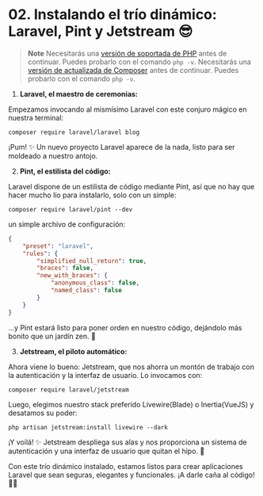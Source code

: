 # <b>02.</b> Instalando el trío dinámico: Laravel, Pint y Jetstream 😎

> **Note**
> Necesitarás una [versión de soportada de PHP](https://www.php.net/supported-versions.php) antes de continuar. Puedes probarlo con el comando `php -v`.
> Necesitarás una [versión de actualizada de Composer](https://www.php.net/supported-versions.php) antes de continuar. Puedes probarlo con el comando `php -v`.

1. **Laravel, el maestro de ceremonias:**

Empezamos invocando al mismísimo Laravel con este conjuro mágico en nuestra terminal:

```shell
composer require laravel/laravel blog
```

¡Pum! ✨ Un nuevo proyecto Laravel aparece de la nada, listo para ser moldeado a nuestro antojo.

2. **Pint, el estilista del código:**

Laravel dispone de un estilista de código mediante Pint, así que no hay que hacer mucho lío para instalarlo, solo con un simple:

```shell
composer require laravel/pint --dev
```

un simple archivo de configuración:

```json filename=pint.json
{
    "preset": "laravel",
    "rules": {
        "simplified_null_return": true,
        "braces": false,
        "new_with_braces": {
            "anonymous_class": false,
            "named_class": false
        }
    }
}
```

...y Pint estará listo para poner orden en nuestro código, dejándolo más bonito que un jardín zen. 💅

3. **Jetstream, el piloto automático:**

Ahora viene lo bueno: Jetstream, que nos ahorra un montón de trabajo con la autenticación y la interfaz de usuario. Lo invocamos con:

```shell
composer require laravel/jetstream
```

Luego, elegimos nuestro stack preferido Livewire(Blade) o Inertia(VueJS) y desatamos su poder:

```shell
php artisan jetstream:install livewire --dark
```

¡Y voilá! ✨ Jetstream despliega sus alas y nos proporciona un sistema de autenticación y una interfaz de usuario que quitan el hipo. 🚀

Con este trío dinámico instalado, estamos listos para crear aplicaciones Laravel que sean seguras, elegantes y funcionales. ¡A darle caña al código! 👨‍💻
